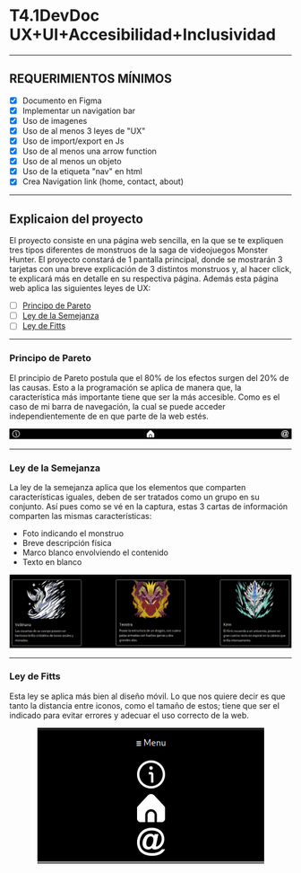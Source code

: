 # T4.1DevDoc UX+UI+Accesibilidad+Inclusividad
---
## REQUERIMIENTOS MÍNIMOS
- [x] Documento en Figma
- [x] Implementar un navigation bar
- [x] Uso de imagenes
- [x] Uso de al menos 3 leyes de "UX"
- [x] Uso de import/export en Js
- [x] Uso de al menos una arrow function
- [x] Uso de al menos un objeto
- [x] Uso de la etiqueta "nav" en html
- [x] Crea Navigation link (home, contact, about)
---  
## Explicaion del proyecto
El proyecto consiste en una página web sencilla, en la que se te expliquen tres tipos diferentes de monstruos de la saga de videojuegos Monster Hunter. El proyecto constará de 1 pantalla principal, donde se mostrarán 3 tarjetas con una breve explicación de 3 distintos monstruos y, al hacer click, te explicará más en detalle en su respectiva página. Además esta página web aplica las siguientes leyes de UX:



- [ ] [Principo de Pareto](#principo-de-pareto)
- [ ] [Ley de la Semejanza](#ley-de-la-semejanza)
- [ ] [Ley de Fitts](#ley-de-fitts)

---
### Principo de Pareto
El principio de Pareto postula que el 80% de los efectos surgen del 20% de las causas. Esto a la programación se aplica de manera que, la característica más importante tiene que ser la más accesible.
Como es el caso de mi barra de navegación, la cual se puede acceder independientemente de en que parte de la web estés.

![Barra de navegación](src/navBar.png)

---
### Ley de la Semejanza
La ley de la semejanza aplica que los elementos que comparten características iguales, deben de ser tratados como un grupo en su conjunto. Así pues como se vé en la captura, estas 3 cartas de información comparten las mismas características:

- Foto indicando el monstruo
- Breve descripción física
- Marco blanco envolviendo el contenido
- Texto en blanco 

![Cartas de mosntruos](/src/leySemejanza.png)

---
### Ley de Fitts
Esta ley se aplica más bien al diseño móvil. Lo que nos quiere decir es que tanto la distancia entre iconos, como el tamaño de estos; tiene que ser el indicado para evitar errores y adecuar el uso correcto de la web.
<div>
<p style = 'text-align:center;'>
<img src="src/menuMovil.png" alt="menu movil">
</p>
</div>